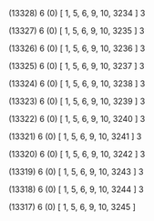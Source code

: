 (13328) 6 (0) [ 1, 5, 6, 9, 10, 3234 ] 3 


(13327) 6 (0) [ 1, 5, 6, 9, 10, 3235 ] 3 


(13326) 6 (0) [ 1, 5, 6, 9, 10, 3236 ] 3 


(13325) 6 (0) [ 1, 5, 6, 9, 10, 3237 ] 3 


(13324) 6 (0) [ 1, 5, 6, 9, 10, 3238 ] 3 


(13323) 6 (0) [ 1, 5, 6, 9, 10, 3239 ] 3 


(13322) 6 (0) [ 1, 5, 6, 9, 10, 3240 ] 3 


(13321) 6 (0) [ 1, 5, 6, 9, 10, 3241 ] 3 


(13320) 6 (0) [ 1, 5, 6, 9, 10, 3242 ] 3 


(13319) 6 (0) [ 1, 5, 6, 9, 10, 3243 ] 3 


(13318) 6 (0) [ 1, 5, 6, 9, 10, 3244 ] 3 


(13317) 6 (0) [ 1, 5, 6, 9, 10, 3245 ]  

